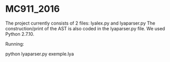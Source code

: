 # MC911_2016

The project currently consists of 2 files: lyalex.py and lyaparser.py
The construction/print of the AST is also coded in the lyaparser.py file.
We used Python 2.7.10.

Running:

python lyaparser.py exemple.lya
